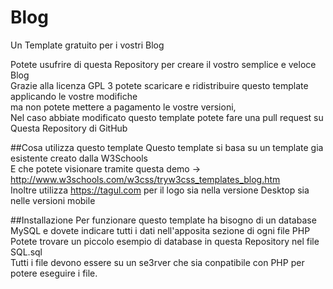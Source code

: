 # Blog
Un Template gratuito per i vostri Blog<br>

Potete usufrire di questa Repository per creare il vostro semplice e veloce Blog<br>
Grazie alla licenza GPL 3 potete scaricare e ridistribuire questo template applicando le vostre modifiche<br>
ma non potete mettere a pagamento le vostre versioni,<br>
Nel caso abbiate modificato questo template potete fare una pull request su Questa Repository di GitHub<br>

##Cosa utilizza questo template
Questo template si basa su un template gia esistente creato dalla W3Schools<br>
E che potete visionare tramite questa demo -> http://www.w3schools.com/w3css/tryw3css_templates_blog.htm<br>
Inoltre utilizza https://tagul.com per il logo sia nella versione Desktop sia nelle versioni mobile<br>

##Installazione
Per funzionare questo template ha bisogno di un database MySQL e dovete indicare tutti i dati nell'apposita sezione di ogni file PHP<br>
Potete trovare un piccolo esempio di database in questa Repository nel file SQL.sql<br>
Tutti i file devono essere su un se3rver che sia conpatibile con PHP per potere eseguire i file.<br>
